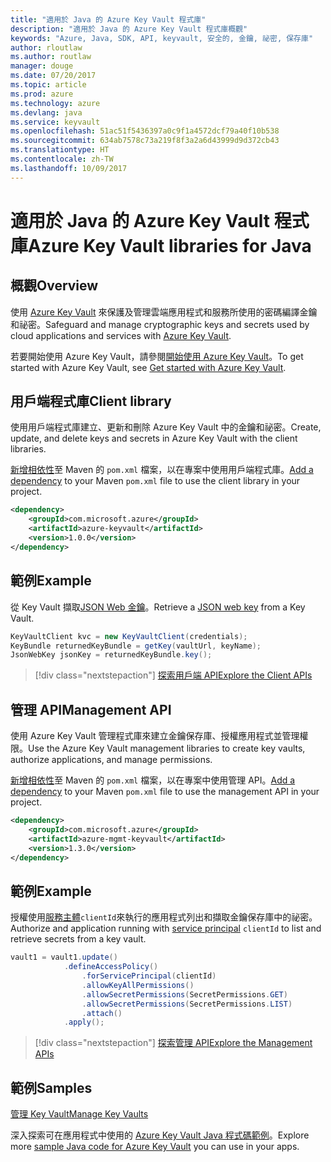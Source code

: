```yaml
---
title: "適用於 Java 的 Azure Key Vault 程式庫"
description: "適用於 Java 的 Azure Key Vault 程式庫概觀"
keywords: "Azure, Java, SDK, API, keyvault, 安全的, 金鑰, 祕密, 保存庫"
author: rloutlaw
ms.author: routlaw
manager: douge
ms.date: 07/20/2017
ms.topic: article
ms.prod: azure
ms.technology: azure
ms.devlang: java
ms.service: keyvault
ms.openlocfilehash: 51ac51f5436397a0c9f1a4572dcf79a40f10b538
ms.sourcegitcommit: 634ab7578c73a219f8f3a2a6d43999d9d372cb43
ms.translationtype: HT
ms.contentlocale: zh-TW
ms.lasthandoff: 10/09/2017
---
```

# <a name="azure-key-vault-libraries-for-java"></a><span data-ttu-id="74685-104">適用於 Java 的 Azure Key Vault 程式庫</span><span class="sxs-lookup"><span data-stu-id="74685-104">Azure Key Vault libraries for Java</span></span>

## <a name="overview"></a><span data-ttu-id="74685-105">概觀</span><span class="sxs-lookup"><span data-stu-id="74685-105">Overview</span></span>

<span data-ttu-id="74685-106">使用 [Azure Key Vault](/azure/key-vault/) 來保護及管理雲端應用程式和服務所使用的密碼編譯金鑰和祕密。</span><span class="sxs-lookup"><span data-stu-id="74685-106">Safeguard and manage cryptographic keys and secrets used by cloud applications and services with [Azure Key Vault](/azure/key-vault/).</span></span>

<span data-ttu-id="74685-107">若要開始使用 Azure Key Vault，請參閱[開始使用 Azure Key Vault](/azure/key-vault/key-vault-get-started)。</span><span class="sxs-lookup"><span data-stu-id="74685-107">To get started with Azure Key Vault, see [Get started with Azure Key Vault](/azure/key-vault/key-vault-get-started).</span></span>

## <a name="client-library"></a><span data-ttu-id="74685-108">用戶端程式庫</span><span class="sxs-lookup"><span data-stu-id="74685-108">Client library</span></span>

<span data-ttu-id="74685-109">使用用戶端程式庫建立、更新和刪除 Azure Key Vault 中的金鑰和祕密。</span><span class="sxs-lookup"><span data-stu-id="74685-109">Create, update, and delete keys and secrets in Azure Key Vault with the client libraries.</span></span>

<span data-ttu-id="74685-110">[新增相依性](https://maven.apache.org/guides/getting-started/index.html#How_do_I_use_external_dependencies)至 Maven 的 `pom.xml` 檔案，以在專案中使用用戶端程式庫。</span><span class="sxs-lookup"><span data-stu-id="74685-110">[Add a dependency](https://maven.apache.org/guides/getting-started/index.html#How_do_I_use_external_dependencies) to your Maven `pom.xml` file to use the client library in your project.</span></span>  

```XML
<dependency>
    <groupId>com.microsoft.azure</groupId>
    <artifactId>azure-keyvault</artifactId>
    <version>1.0.0</version>
</dependency>
```   

## <a name="example"></a><span data-ttu-id="74685-111">範例</span><span class="sxs-lookup"><span data-stu-id="74685-111">Example</span></span>

<span data-ttu-id="74685-112">從 Key Vault 擷取[JSON Web 金鑰](https://tools.ietf.org/html/draft-ietf-jose-json-web-key-18)。</span><span class="sxs-lookup"><span data-stu-id="74685-112">Retrieve a [JSON web key](https://tools.ietf.org/html/draft-ietf-jose-json-web-key-18) from a Key Vault.</span></span>

```java
KeyVaultClient kvc = new KeyVaultClient(credentials);
KeyBundle returnedKeyBundle = getKey(vaultUrl, keyName);
JsonWebKey jsonKey = returnedKeyBundle.key();
```

> [!div class="nextstepaction"]
> [<span data-ttu-id="74685-113">探索用戶端 API</span><span class="sxs-lookup"><span data-stu-id="74685-113">Explore the Client APIs</span></span>](/java/api/overview/azure/keyvault/clientlibrary)


## <a name="management-api"></a><span data-ttu-id="74685-114">管理 API</span><span class="sxs-lookup"><span data-stu-id="74685-114">Management API</span></span>

<span data-ttu-id="74685-115">使用 Azure Key Vault 管理程式庫來建立金鑰保存庫、授權應用程式並管理權限。</span><span class="sxs-lookup"><span data-stu-id="74685-115">Use the Azure Key Vault management libraries to create key vaults, authorize applications, and manage permissions.</span></span> 

<span data-ttu-id="74685-116">[新增相依性](https://maven.apache.org/guides/getting-started/index.html#How_do_I_use_external_dependencies)至 Maven 的 `pom.xml` 檔案，以在專案中使用管理 API。</span><span class="sxs-lookup"><span data-stu-id="74685-116">[Add a dependency](https://maven.apache.org/guides/getting-started/index.html#How_do_I_use_external_dependencies) to your Maven `pom.xml` file to use the management API in your project.</span></span>  

```XML
<dependency>
    <groupId>com.microsoft.azure</groupId>
    <artifactId>azure-mgmt-keyvault</artifactId>
    <version>1.3.0</version>
</dependency>
```

## <a name="example"></a><span data-ttu-id="74685-117">範例</span><span class="sxs-lookup"><span data-stu-id="74685-117">Example</span></span>

<span data-ttu-id="74685-118">授權使用[服務主體](/azure/azure-resource-manager/resource-group-create-service-principal-portal)`clientId`來執行的應用程式列出和擷取金鑰保存庫中的祕密。</span><span class="sxs-lookup"><span data-stu-id="74685-118">Authorize and application running with [service principal](/azure/azure-resource-manager/resource-group-create-service-principal-portal) `clientId` to list and retrieve secrets from a key vault.</span></span> 

```java
vault1 = vault1.update()
            .defineAccessPolicy()
                .forServicePrincipal(clientId)
                .allowKeyAllPermissions()
                .allowSecretPermissions(SecretPermissions.GET)
                .allowSecretPermissions(SecretPermissions.LIST)
                .attach()
            .apply();
```

> [!div class="nextstepaction"]
> [<span data-ttu-id="74685-119">探索管理 API</span><span class="sxs-lookup"><span data-stu-id="74685-119">Explore the Management APIs</span></span>](/java/api/overview/azure/keyvault/managementapi)


## <a name="samples"></a><span data-ttu-id="74685-120">範例</span><span class="sxs-lookup"><span data-stu-id="74685-120">Samples</span></span>

<span data-ttu-id="74685-121">[管理 Key Vault][1]</span><span class="sxs-lookup"><span data-stu-id="74685-121">[Manage Key Vaults][1]</span></span>   

[1]: https://github.com/Azure-Samples/key-vault-java-manage-key-vaults

<span data-ttu-id="74685-122">深入探索可在應用程式中使用的 [Azure Key Vault Java 程式碼範例](https://azure.microsoft.com/resources/samples/?platform=java&term=key+vault)。</span><span class="sxs-lookup"><span data-stu-id="74685-122">Explore more [sample Java code for Azure Key Vault](https://azure.microsoft.com/resources/samples/?platform=java&term=key+vault) you can use in your apps.</span></span>

